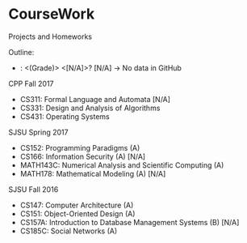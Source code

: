 # CourseWork
Projects and Homeworks

Outline:
<School> <Term> <Year>
- <Course Number>: <Course Name> <(Grade)> <[N/A]>?
  [N/A] -> No data in GitHub

CPP Fall 2017
- CS311: Formal Language and Automata [N/A]
- CS331: Design and Analysis of Algorithms
- CS431: Operating Systems

SJSU Spring 2017
- CS152: Programming Paradigms (A)
- CS166: Information Security (A) [N/A]
- MATH143C: Numerical Analysis and Scientific Computing (A)
- MATH178: Mathematical Modeling (A) [N/A]

SJSU Fall 2016
- CS147: Computer Architecture (A)
- CS151: Object-Oriented Design (A)
- CS157A: Introduction to Database Management Systems (B) [N/A]
- CS185C: Social Networks (A)
